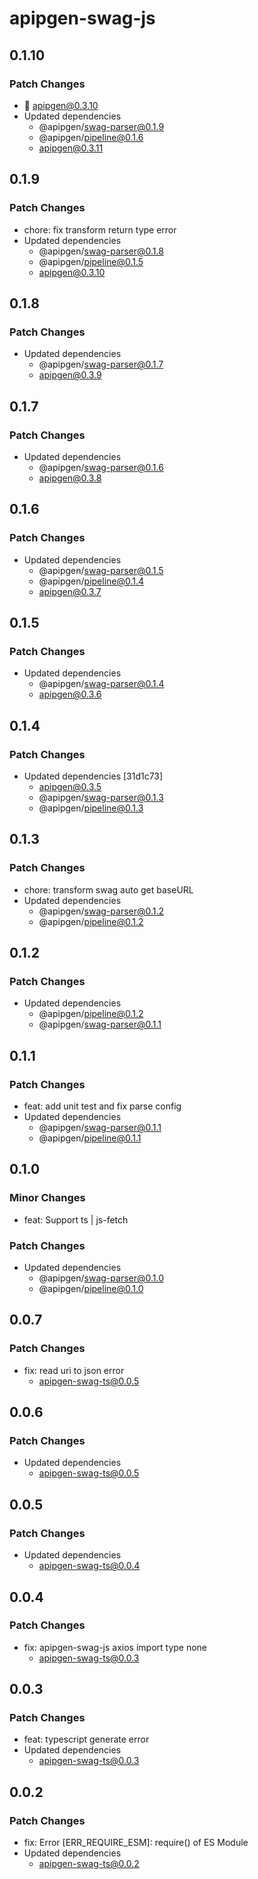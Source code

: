 # apipgen-swag-js

## 0.1.10

### Patch Changes

- 🦋 apipgen@0.3.10
- Updated dependencies
  - @apipgen/swag-parser@0.1.9
  - @apipgen/pipeline@0.1.6
  - apipgen@0.3.11

## 0.1.9

### Patch Changes

- chore: fix transform return type error
- Updated dependencies
  - @apipgen/swag-parser@0.1.8
  - @apipgen/pipeline@0.1.5
  - apipgen@0.3.10

## 0.1.8

### Patch Changes

- Updated dependencies
  - @apipgen/swag-parser@0.1.7
  - apipgen@0.3.9

## 0.1.7

### Patch Changes

- Updated dependencies
  - @apipgen/swag-parser@0.1.6
  - apipgen@0.3.8

## 0.1.6

### Patch Changes

- Updated dependencies
  - @apipgen/swag-parser@0.1.5
  - @apipgen/pipeline@0.1.4
  - apipgen@0.3.7

## 0.1.5

### Patch Changes

- Updated dependencies
  - @apipgen/swag-parser@0.1.4
  - apipgen@0.3.6

## 0.1.4

### Patch Changes

- Updated dependencies [31d1c73]
  - apipgen@0.3.5
  - @apipgen/swag-parser@0.1.3
  - @apipgen/pipeline@0.1.3

## 0.1.3

### Patch Changes

- chore: transform swag auto get baseURL
- Updated dependencies
  - @apipgen/swag-parser@0.1.2
  - @apipgen/pipeline@0.1.2

## 0.1.2

### Patch Changes

- Updated dependencies
  - @apipgen/pipeline@0.1.2
  - @apipgen/swag-parser@0.1.1

## 0.1.1

### Patch Changes

- feat: add unit test and fix parse config
- Updated dependencies
  - @apipgen/swag-parser@0.1.1
  - @apipgen/pipeline@0.1.1

## 0.1.0

### Minor Changes

- feat: Support ts | js-fetch

### Patch Changes

- Updated dependencies
  - @apipgen/swag-parser@0.1.0
  - @apipgen/pipeline@0.1.0

## 0.0.7

### Patch Changes

- fix: read uri to json error
  - apipgen-swag-ts@0.0.5

## 0.0.6

### Patch Changes

- Updated dependencies
  - apipgen-swag-ts@0.0.5

## 0.0.5

### Patch Changes

- Updated dependencies
  - apipgen-swag-ts@0.0.4

## 0.0.4

### Patch Changes

- fix: apipgen-swag-js axios import type none
  - apipgen-swag-ts@0.0.3

## 0.0.3

### Patch Changes

- feat: typescript generate error
- Updated dependencies
  - apipgen-swag-ts@0.0.3

## 0.0.2

### Patch Changes

- fix: Error [ERR_REQUIRE_ESM]: require() of ES Module
- Updated dependencies
  - apipgen-swag-ts@0.0.2
